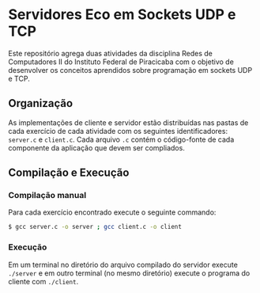 # Servidores Eco em Sockets UDP e TCP

Este repositório agrega duas atividades da disciplina Redes de Computadores II do Instituto Federal de Piracicaba com o objetivo de desenvolver os conceitos aprendidos sobre programação em sockets UDP e TCP.

## Organização

As implementações de cliente e servidor estão distribuídas nas pastas de cada exercício de cada atividade com os seguintes identificadores: `server.c` e `client.c`. Cada arquivo `.c` contém o código-fonte de cada componente da aplicação que devem ser compliados.


## Compilação e Execução

### Compilação manual

Para cada exercício encontrado execute o seguinte commando:
```bash
$ gcc server.c -o server ; gcc client.c -o client
```

### Execução

Em um terminal no diretório do arquivo compilado do servidor execute `./server` e em outro terminal (no mesmo diretório) execute o programa do cliente com `./client`. 

